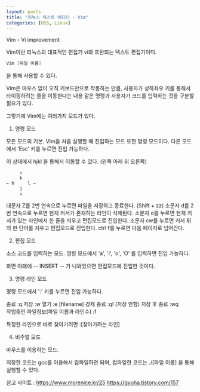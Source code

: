 ```yaml
---
layout: posts
title: "리눅스 텍스트 에디터 - Vim"
categories: [OSS, Linux]
---
```


Vim - Vi improvement

Vim이란 리눅스의 대표적인 편집기 vi와 호환되는 텍스트 편집기이다.

```c
Vim [파일 이름]
```
을 통해 사용할 수 있다.

Vim은 마우스 없이 오직 키보드만으로 작동하는 만큼, 사용자가 상하좌우 키를 통해서 타이핑하려는 줄을 이동한다는 내용 같은 명령과 사용자가 코드를 입력하는 것을 구분할 필요가 있다.

그렇기에 Vim에는 여러가지 모드가 있다.




1) 명령 모드

모든 모드의 기본. Vim을 처음 실행할 때 진입하는 모드 또한 명령 모드이다. 다른 모드에서 'Esc' 키를 누르면 진입 가능하다.

이 상태에서 hjkl 을 통해서 이동할 수 있다. (왼쪽 아래 위 오른쪽)

```
     ↑
     k 
← h     l →
     j
     ↓
```

대문자 Z를 2번 연속으로 누르면 파일을 저장하고 종료한다. (Shift + zz)
소문자 d를 2번 연속으로 누르면 현재 커서가 존재하는 라인이 삭제된다.
소문자 o를 누르면 현재 커서가 있는 라인에서 한 줄을 띄우고 편집모드로 진입한다.
소문자 cw를 누르면 커서 뒤의 한 단어를 지우고 편집모드로 진입한다.
ctrl f를 누르면 다음 페이지로 넘어간다.

2) 편집 모드

소스 코드를 입력하는 모드. 명령 모드에서 'a', 'i', 'o', 'O' 를 입력하면 진입 가능하다.

화면 아래에 -- INSERT -- 가 나와있으면 편집모드에 진입한 것이다.




3) 명령 라인 모드

명령 모드에서 ':' 키를 누르면 진입 가능하다.

종료	 :q
저장	 :w 
열기	 :e [filename] 
강제 종료	 :q! (저장 안함)
저장 후 종료	 :wq  
작업중인 파일정보(파일 이름과 라인수)	 :f 

특정한 라인으로 바로 찾아가려면 :[찾아가려는 라인]



4) 비주얼 모드

마우스를 이용하는 모드.




저장한 코드는 gcc를 이용해서 컴파일하면 되며, 컴파일한 코드는 ./[파일 이름] 을 통해 실행할 수 있다.


참고 사이트 : 
https://www.morenice.kr/25
https://gyuha.tistory.com/157
